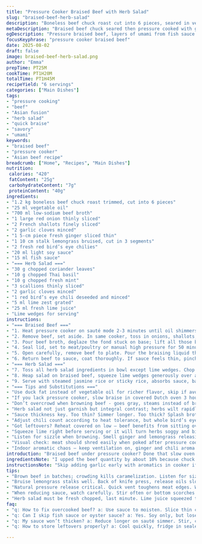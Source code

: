 ```yaml
---
title: "Pressure Cooker Braised Beef with Herb Salad"
slug: "braised-beef-herb-salad"
description: "Boneless beef chuck roast cut into 6 pieces, seared in vegetable oil then braised under pressure with aromatics like ginger, lemongrass, and red chili. Cooking liquid enriched with low-sodium beef broth, soy sauce, and oyster sauce. After pressure cooking, sauce is strained and reduced to thicken. Herb salad made from coriander, Thai basil, mint, scallions, garlic, fresh chili and lime zest and juice serves as topping. Lime wedges to serve. Adaptations include swapping oyster sauce for fish sauce and adding toasted sesame oil for depth."
metaDescription: "Braised beef chuck seared then pressure cooked with ginger, lemongrass, soy and fish sauce. Herb salad with lime cuts richness, fresh punch in every bite."
ogDescription: "Pressure braised beef, layers of umami from fish sauce and soy. Herb salad with chili and lime zest adds sharp fresh contrast. Quick, bold, layered flavors."
focusKeyphrase: "pressure cooker braised beef"
date: 2025-08-02
draft: false
image: braised-beef-herb-salad.png
author: "Emma"
prepTime: PT25M
cookTime: PT1H20M
totalTime: PT1H45M
recipeYield: "6 servings"
categories: ["Main Dishes"]
tags:
- "pressure cooking"
- "beef"
- "Asian fusion"
- "herb salad"
- "quick braise"
- "savory"
- "umami"
keywords:
- "braised beef"
- "pressure cooker"
- "Asian beef recipe"
breadcrumb: ["Home", "Recipes", "Main Dishes"]
nutrition: 
 calories: "420"
 fatContent: "25g"
 carbohydrateContent: "7g"
 proteinContent: "40g"
ingredients:
- "1.2 kg boneless beef chuck roast trimmed, cut into 6 pieces"
- "25 ml vegetable oil"
- "700 ml low-sodium beef broth"
- "1 large red onion thinly sliced"
- "2 French shallots finely sliced"
- "2 garlic cloves minced"
- "1 5-cm piece fresh ginger sliced thin"
- "1 10 cm stalk lemongrass bruised, cut in 3 segments"
- "2 fresh red bird’s eye chilies"
- "20 ml light soy sauce"
- "15 ml fish sauce"
- "=== Herb Salad ==="
- "30 g chopped coriander leaves"
- "10 g chopped Thai basil"
- "10 g chopped fresh mint"
- "3 scallions thinly sliced"
- "2 garlic cloves minced"
- "1 red bird’s eye chili deseeded and minced"
- "5 ml lime zest grated"
- "25 ml fresh lime juice"
- "Lime wedges for serving"
instructions:
- "=== Braised Beef ==="
- "1. Heat pressure cooker on sauté mode 2-3 minutes until oil shimmers. Brown beef pieces evenly - listen for that hearty sizzle, deep browning for flavor crust. Salt and pepper lightly; remember inferior seasoning leaves flat taste after long cooking."
- "2. Remove beef, set aside. In same cooker, toss in onions, shallots, garlic, ginger, lemongrass, chilies. Stir fast; aromatics release intense fragrance, onions translucent, about 3-4 minutes - don’t let brown to avoid bitterness."
- "3. Pour beef broth, deglaze the fond stuck on base; lift all those browned bits. Add soy sauce and fish sauce now for umami boost - oyster sauce replaced here for a lighter but pungent edge. Return beef pieces in."
- "4. Seal lid, set to meat/poultry or manual high pressure for 50 minutes (a bit longer than usual, watch for fork-tender meat). Natural pressure release at least 15 minutes to avoid meat drying or toughening. If short on time, quick release but expect slightly chewier texture."
- "5. Open carefully, remove beef to plate. Pour the braising liquid through fine sieve into pan, discard lemongrass, ginger, chilies and solids. Set to sauté simmer, reduce liquid by approx. 30% until glossy and slightly thickened — about 10-12 minutes. Stir often; sauce should coat back of spoon, not watery."
- "6. Return beef to sauce, coat thoroughly. If sauce feels thin, pinch cornstarch mixed with water to thicken at this point, but avoid starch overuse; ruins clean flavors and mouthfeel."
- "=== Herb Salad ==="
- "7. Toss all herb salad ingredients in bowl except lime wedges. Chop herbs fresh just before serving to keep brightness and texture. Garlic and chili finely chopped, for punch but not overpowering."
- "8. Heap salad on braised beef, squeeze lime wedges generously over all. Lime acidity cuts fat, lifts dish freshness."
- "9. Serve with steamed jasmine rice or sticky rice, absorbs sauce, balances spice."
- "=== Tips and Substitutions ==="
- "Use duck fat instead of vegetable oil for richer flavor, skip if avoiding saturated fat. Fish sauce swap for soy sauce for vegetarian adaptation but lose savory depth. Lemongrass bruising essential—pierce stalks with back of knife to release oils."
- "If you lack pressure cooker, slow braise in covered Dutch oven 3 hours @ low heat until meltingly tender. Keep an eye on liquid reduction. Beware overcooking times; beef chuck varies in connective tissue content."
- "Don’t overcrowd when browning beef - goes gray, steams instead of browns. Work batches if needed. Lift all solids on stove before pressure cooking to deepen flavor with fond dissolved in broth."
- "Herb salad not just garnish but integral contrast; herbs wilt rapidly if preassembled too early."
- "Sauce thickness key. Too thin? Simmer longer. Too thick? Splash broth or water back."
- "Adjust chili count according to heat tolerance, but whole bird’s eye chilies in braise mellow with long cooking. Reserved fresh chopped chili in salad keeps fresh heat."
- "Got leftovers? Reheat covered on low – beef benefits from sitting overnight, flavors meld better. Save herb salad fresh; don’t mix in advance."
- "Squeeze lime right before serving or it will turn herbs soggy and bitter."
- "Listen for sizzle when browning. Smell ginger and lemongrass releasing oils during sauté. Watch beef edges caramelizing; look for mahogany, never black burnt spots."
- "Visual check: meat should shred easily when poked after pressure cooking. If tough, cook longer next time or check pressure seals on cooker."
- "Indoor aromatic chaos — keep ventilation on, ginger and chili aroma is sharp and potent but addictive."
introduction: "Braised beef under pressure cooker? Done that slow oven roast dozens of times. This method slashes time but keeps that tear-apart texture. The aroma hits you even before opening the pot—ginger zing, lemongrass floral, steamy heat of chili. Key is brown that meat well, build layers. Sauce reduction is where it all comes together, don’t rush, stir frequently. The herb salad is no garnish fluff; chopped fresh herbs, chili and lime slice through all that fat, balances heavy braise with a bright punch. Learned the hard way: herbs wilt fast, do last minute prep. Acid splash at end wakes dish. Tried fish sauce swap for oyster sauce here; slightly less sweet yet deeper. Your pot—watch it, hear it, keep that sizzle alive for best flavor. And if sauce glues finger-tips when cooled? Right consistency."
ingredientsNote: "I upped the beef quantity by about 10% because chuck tends to lose some weight when trimmed and we want generous portions. Substituted fish sauce for oyster sauce—oyster can overpower or get too sweet; fish sauce keeps savory depth but lighter. Could do half and half for balance. Lemongrass bruising is critical, don't skip or slice fine; bruising releases essential oils slowly in braise. Added a bit more lime juice in salad for brightness; few extra grams of herbs for crunch and herbal nerve. Skip oil or reduce if avoiding fats – broth alone can sometimes brown meat but expect less fond. Use low-sodium broth or homemade if possible; reduces salt shock after reduction. If you lack Thai basil, swap with holy basil or regular basil but flavors shift. Red chilis can be halved for milder versions; residual heat comes out after long cook. Garlic quantity increased in salad for bite in contrast with mellow braise."
instructionsNote: "Skip adding garlic early with aromatics in cooker if you prefer gentle flavor; garlic burns if left too long sautéing. I start with onions, shallots, ginger, lemongrass, chilies first, then add garlic just before liquid to preserve aroma without bitterness. Using pressure cooker function labeled 'meat' is helpful but adjust timing manually if old model. Natural pressure release preserves tender texture better than quick release—you’ll feel difference in bite. Simmer reduction afterward is crucial to avoid watery stew; takes patience but watch for sauce thickening and glossy visuals as cue. Straining removes fibrous lemongrass and chili seeds - texture would annoy the mouth. Herb salad tossed and served immediately - herbs wilt fast under steam. Don't mix herb salad several hours prior, or it loses crunch and freshness. Squeeze lime over just before plating to keep zing bright and aromatic oils potent. Serve with plain rice—carries sauce well and sustains richness without competing flavors. Never overcrowd meat when browning in batches; otherwise you lose caramelization and end up with boiled edges. Always watch the pot when reducing sauce—stir frequently to prevent burning on bottom. Keep spoon handy to check coating consistency; if sauce runs off too fast, cook longer. Taste as you go, especially for salt and acidity balance. Multipurpose tip: leftover sauce great over noodles or stir-fried vegetables."
tips:
- "Brown beef in batches; crowding kills caramelization. Listen for sizzle, that deep crackle means flavor build. Too slow browning? Meat steams, dull edges, flat taste."
- "Bruise lemongrass stalks well. Back of knife press, release oils slowly under pressure. Slice fine? Oils vanish too quick, bitterness appears after long cook."
- "Natural pressure release critical. Quick vent toughens meat edges. Wait at least 15 mins or texture flakes differently—drier, chewier, not my favorite."
- "When reducing sauce, watch carefully. Stir often or bottom scorches. Look for glossy coating on spoon, thickness that clings but not gluey. Add cornstarch mix if really thin but sparingly."
- "Herb salad must be fresh chopped, last minute. Lime juice squeezed too early? Herbs wilt, bitter edges rise, salad soggy fast. Toss just before plating, keeps brightness alive."
faq:
- "q: How to fix overcooked beef? a: Use sauce to moisten. Slice thin cold slices, reheat in sauce gently. Next time lower pressure time or natural release longer. Could slow braise if no pressure cooker."
- "q: Can I skip fish sauce or oyster sauce? a: Yes. Soy only, but lose depth. Try half soy half mushroom sauce for umami. Or add a splash toasted sesame oil for aroma. Not same but close."
- "q: My sauce won’t thicken? a: Reduce longer on sauté simmer. Stir, check thickness often. Add cornstarch slurry little by little. Avoid starch overload or sauce gets pasty, dulling flavors."
- "q: How to store leftovers properly? a: Cool quickly, fridge in sealed container. Sauce separate better if heat breaks fat, keeps fresh longer. Salad always fresh toss separately day of. Reheat beef low covered."

---
```

